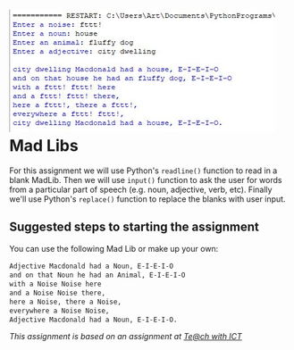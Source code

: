 ![](MadLibs.JPG)    
Mad Libs
========
For this assignment we will use Python's `readline()` function to read in a blank MadLib. Then we will use `input()` function to ask the user for words from a particular part of speech (e.g. noun, adjective, verb, etc). Finally we'll use Python's `replace()` function to replace the blanks with user input.

Suggested steps to starting the assignment
------------------------------------------
You can use the following Mad Lib or make up your own:
```text
Adjective Macdonald had a Noun, E-I-E-I-O
and on that Noun he had an Animal, E-I-E-I-O
with a Noise Noise here
and a Noise Noise there,
here a Noise, there a Noise,
everywhere a Noise Noise,
Adjective Macdonald had a Noun, E-I-E-I-O.
```



*This assignment is based on an assignment at [Te@ch with ICT](https://www.teachwithict.com/mad_libs.html)*

